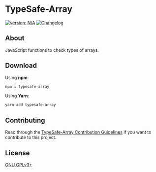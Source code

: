 # TypeSafe-Array #

[version_shield]: https://img.shields.io/badge/version-N%2FA-blue.svg
[latest_release]: https://github.com/mfederczuk/typesafe-array/releases/latest "Latest Release"
[![version: N/A][version_shield]][latest_release]
[![Changelog](https://img.shields.io/badge/-Changelog-blue)](./CHANGELOG.md "Changelog")

## About ##

JavaScript functions to check types of arrays.

## Download ##

Using **npm**:

```sh
npm i typesafe-array
```

Using **Yarn**:

```sh
yarn add typesafe-array
```

## Contributing ##

Read through the [TypeSafe-Array Contribution Guidelines](./CONTRIBUTING.md)
 if you want to contribute to this project.

## License ##

[GNU GPLv3+](./LICENSE)
